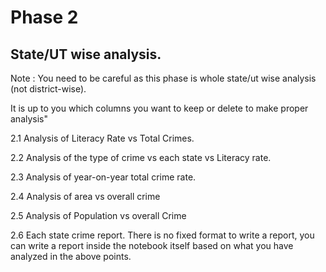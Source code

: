 # Phase 2

## State/UT wise analysis.

Note :
You need to be careful as this phase is whole state/ut wise analysis (not district-wise).

It is up to you which columns you want to keep or delete to make proper analysis"


2.1	Analysis of Literacy Rate vs Total Crimes.

2.2	 Analysis of the type of crime vs each state vs Literacy rate.

2.3	Analysis of year-on-year total crime rate.

2.4	 Analysis of area vs overall crime

2.5	 Analysis of Population vs overall Crime

2.6	Each state crime report. There is no fixed format to write a report, you can write a report inside the notebook itself based on what you have analyzed in the above points.

